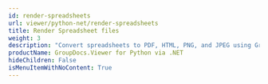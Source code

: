 ```yaml
---
id: render-spreadsheets
url: viewer/python-net/render-spreadsheets
title: Render Spreadsheet files
weight: 3
description: "Convert spreadsheets to PDF, HTML, PNG, and JPEG using GroupDocs.Viewer for Python. Learn how to easily transform your files."
productName: GroupDocs.Viewer for Python via .NET
hideChildren: False
isMenuItemWithNoContent: True
---
```

